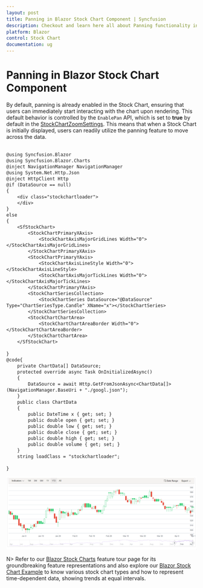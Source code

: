 ```yaml
---
layout: post
title: Panning in Blazor Stock Chart Component | Syncfusion
description: Checkout and learn here all about Panning functionality in Syncfusion Blazor Stock Chart component and more.
platform: Blazor
control: Stock Chart
documentation: ug
---
```


# Panning in Blazor Stock Chart Component 

By default, panning is already enabled in the Stock Chart, ensuring that users can immediately start interacting with the chart upon rendering. This default behavior is controlled by the `EnablePan` API, which is set to **true** by default in the [StockChartZoomSettings](https://help.syncfusion.com/cr/blazor/Syncfusion.Blazor.Charts.StockChartZoomSettings.html). This means that when a Stock Chart is initially displayed, users can readily utilize the panning feature to move across the data. 

```cshtml 

@using Syncfusion.Blazor
@using Syncfusion.Blazor.Charts
@inject NavigationManager NavigationManager
@using System.Net.Http.Json
@inject HttpClient Http
@if (DataSource == null)
{
    <div class="stockchartloader">
    </div>
}
else
{ 
    <SfStockChart>          
        <StockChartPrimaryXAxis>
            <StockChartAxisMajorGridLines Width="0"></StockChartAxisMajorGridLines>             
        </StockChartPrimaryXAxis>
        <StockChartPrimaryYAxis>
            <StockChartAxisLineStyle Width="0"></StockChartAxisLineStyle>
            <StockChartAxisMajorTickLines Width="0"></StockChartAxisMajorTickLines>
        </StockChartPrimaryYAxis>       
        <StockChartSeriesCollection>
            <StockChartSeries DataSource="@DataSource" Type="ChartSeriesType.Candle" XName="x"></StockChartSeries>
        </StockChartSeriesCollection>
        <StockChartChartArea>
            <StockChartChartAreaBorder Width="0"></StockChartChartAreaBorder>
        </StockChartChartArea>
    </SfStockChart>
    
}
@code{
    private ChartData[] DataSource;
    protected override async Task OnInitializedAsync()
    {      
        DataSource = await Http.GetFromJsonAsync<ChartData[]>(NavigationManager.BaseUri + "./googl.json");
    }
    public class ChartData
    {
        public DateTime x { get; set; }
        public double open { get; set; }
        public double low { get; set; }
        public double close { get; set; }
        public double high { get; set; }
        public double volume { get; set; }
    }
    string loadClass = "stockchartloader";   
    
}

```

![Blazor Stock Chart with Panning](images/panning.gif)

N> Refer to our [Blazor Stock Charts](https://www.syncfusion.com/blazor-components/blazor-stock-chart) feature tour page for its groundbreaking feature representations and also explore our [Blazor Stock Chart Example](https://blazor.syncfusion.com/demos/stock-chart/stock-chart?theme=bootstrap4) to know various stock chart types and how to represent time-dependent data, showing trends at equal intervals.